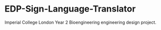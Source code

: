 # EDP-Sign-Language-Translator
Imperial College London Year 2 Bioengineering engineering design project.

